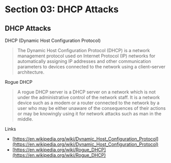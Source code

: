 # Section 03: DHCP Attacks

## DHCP Attacks
DHCP (Dynamic Host Configuration Protocol)
> The Dynamic Host Configuration Protocol (DHCP) is a network management protocol used on Internet Protocol (IP) networks for automatically assigning IP addresses and other communication parameters to devices connected to the network using a client–server architecture.

Rogue DHCP
> A rogue DHCP server is a DHCP server on a network which is not under the administrative control of the network staff.
> It is a network device such as a modem or a router connected to the network by a user who may be either unaware of the consequences of their actions or may be knowingly using it for network attacks such as man in the middle.

Links
- [https://en.wikipedia.org/wiki/Dynamic_Host_Configuration_Protocol](https://en.wikipedia.org/wiki/Dynamic_Host_Configuration_Protocol)
- [https://en.wikipedia.org/wiki/Rogue_DHCP](https://en.wikipedia.org/wiki/Rogue_DHCP)
